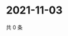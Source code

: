 # 2021-11-03

共 0 条

<!-- BEGIN WEIBO -->
<!-- 最后更新时间 Wed Nov 03 2021 18:15:54 GMT+0800 (China Standard Time) -->

<!-- END WEIBO -->
